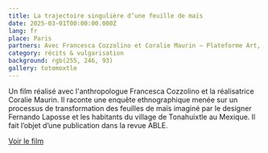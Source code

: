 ```yaml
---
title: La trajectoire singulière d’une feuille de maïs
date: 2025-03-01T00:00:00.000Z
lang: fr
place: Paris
partners: Avec Francesca Cozzolino et Coralie Maurin – Plateforme Art, Design et Société, ENSADlab
category: récits & vulgarisation
background: rgb(255, 246, 93)
gallery: totomoxtle
---
```

Un film réalisé avec l'anthropologue Francesca Cozzolino et la réalisatrice Coralie Maurin. Il raconte une enquête ethnographique menée sur un processus de transformation des feuilles de maïs imaginé par le designer Fernando Laposse et les habitants du village de Tonahuixtle au Mexique.
Il fait l’objet d’une publication dans la revue ABLE.

[Voir le film](https://able-journal.org/fr/la-trajectoire-singuliere-dune-feuille-de-mais/)
